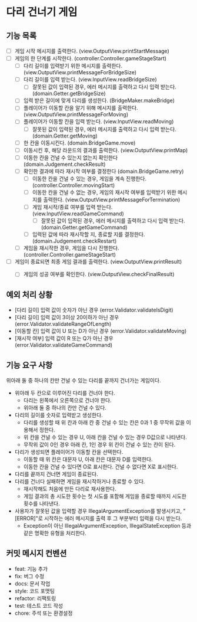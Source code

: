 # 다리 건너기 게임

## 기능 목록

- [ ] 게임 시작 메시지를 출력한다. (view.OutputView.printStartMessage)
- [ ] 게임의 한 단계를 시작한다. (controller.Controller.gameStageStart)
  - [ ] 다리 길이를 입력받기 위한 메시지를 출력한다. (view.OutputView.printMessageForBridgeSize)
  - [ ] 다리 길이를 입력 받는다. (view.InputView.readBridgeSize)
    - [ ] 잘못된 값이 입력된 경우, 에러 메시지를 출력하고 다시 입력 받는다. (domain.Getter.getBridgeSize) 
  - [ ] 입력 받은 길이에 맞게 다리를 생성한다. (BridgeMaker.makeBridge)
  - [ ] 플레이어가 이동할 칸을 알기 위해 메시지를 출력한다. (view.OutputView.printMessageForMoving)
  - [ ] 플레이어가 이동할 칸을 입력 받는다. (view.InputView.readMoving)
    - [ ] 잘못된 값이 입력된 경우, 에러 메시지를 출력하고 다시 입력 받는다. (domain.Getter.getMoving)
  - [ ] 한 칸을 이동시킨다. (domain.BridgeGame.move) 
  - [ ] 이동시킨 후, 해당 라운드의 결과를 출력한다. (view.OutputView.printMap)
  - [ ] 이동한 칸을 건널 수 있는지 없는지 확인한다 (domain.Judgement.checkResult)
  - [ ] 확인한 결과에 따라 재시작 여부를 결정한다 (domain.BridgeGame.retry)
    - [ ] 이동한 칸을 건널 수 있는 경우, 게임을 계속 진행한다. (controller.Controller.movingStart)
    - [ ] 이동한 칸을 건널 수 없는 경우, 게임의 재시작 여부를 입력받기 위한 메시지를 출력한다. (view.OutputView.printMessageForTermination)
    - [ ] 게임 재시작/종료 여부를 입력 받는다. (view.InputView.readGameCommand)
      - [ ] 잘못된 값이 입력된 경우, 에러 메시지를 출력하고 다시 입력 받는다. (domain.Getter.getGameCommand)
    - [ ] 입력된 값에 따라 재시작할 지, 종료할 지를 결정한다. (domain.Judgement.checkRestart)  
  - [ ] 게임을 재시작한 경우, 게임을 다시 진행한다. (controller.Controller.gameStageStart)
- [ ] 게임이 종료되면 최종 게임 결과를 출력한다. (view.OutputView.printResult)
  - [ ] 게임의 성공 여부를 확인한다. (view.OutputView.checkFinalResult)



## 예외 처리 상황

- [다리 길이] 입력 값이 숫자가 아닌 경우 (error.Validator.validateIsDigit)
- [다리 길이] 입력 값이 3이상 20이하가 아닌 경우 (error.Validator.validateRangeOfLength)
- [이동할 칸] 입력 값이 U 또는 D가 아닌 경우 (error.Validator.validateMoving)
- [재시작 여부] 입력 값이 R 또는 Q가 아닌 경우 (error.Validator.validateGameCommand)



## 기능 요구 사항

위아래 둘 중 하나의 칸만 건널 수 있는 다리를 끝까지 건너가는 게임이다.

- 위아래 두 칸으로 이루어진 다리를 건너야 한다.
  - 다리는 왼쪽에서 오른쪽으로 건너야 한다.
  - 위아래 둘 중 하나의 칸만 건널 수 있다.
- 다리의 길이를 숫자로 입력받고 생성한다.
  - 다리를 생성할 때 위 칸과 아래 칸 중 건널 수 있는 칸은 0과 1 중 무작위 값을 이용해서 정한다.
  - 위 칸을 건널 수 있는 경우 U, 아래 칸을 건널 수 있는 경우 D값으로 나타낸다.
  - 무작위 값이 0인 경우 아래 칸, 1인 경우 위 칸이 건널 수 있는 칸이 된다.
- 다리가 생성되면 플레이어가 이동할 칸을 선택한다.
  - 이동할 때 위 칸은 대문자 U, 아래 칸은 대문자 D를 입력한다.
  - 이동한 칸을 건널 수 있다면 O로 표시한다. 건널 수 없다면 X로 표시한다.
- 다리를 끝까지 건너면 게임이 종료된다.
- 다리를 건너다 실패하면 게임을 재시작하거나 종료할 수 있다.
  - 재시작해도 처음에 만든 다리로 재사용한다.
  - 게임 결과의 총 시도한 횟수는 첫 시도를 포함해 게임을 종료할 때까지 시도한 횟수를 나타낸다.
- 사용자가 잘못된 값을 입력할 경우 IllegalArgumentException를 발생시키고, "[ERROR]"로 시작하는 에러 메시지를 출력 후 그 부분부터 입력을 다시 받는다.
  - Exception이 아닌 IllegalArgumentException, IllegalStateException 등과 같은 명확한 유형을 처리한다.



## 커밋 메시지 컨벤션

- feat: 기능 추가
- fix: 버그 수정
- docs: 문서 작업
- style: 코드 포맷팅
- refactor: 리팩토링
- test: 테스트 코드 작성
- chore: 주석 또는 환경설정